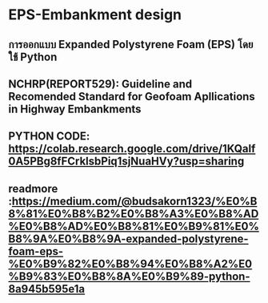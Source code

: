 # EPS-Embankment design
## การออกแบบ Expanded Polystyrene Foam (EPS) โดยใช้ Python
## NCHRP(REPORT529): Guideline and Recomended Standard for Geofoam Apllications in Highway Embankments
## PYTHON CODE: https://colab.research.google.com/drive/1KQalf0A5PBg8fFCrklsbPiq1sjNuaHVy?usp=sharing
## readmore :https://medium.com/@budsakorn1323/%E0%B8%81%E0%B8%B2%E0%B8%A3%E0%B8%AD%E0%B8%AD%E0%B8%81%E0%B9%81%E0%B8%9A%E0%B8%9A-expanded-polystyrene-foam-eps-%E0%B9%82%E0%B8%94%E0%B8%A2%E0%B9%83%E0%B8%8A%E0%B9%89-python-8a945b595e1a
